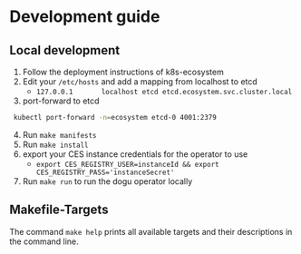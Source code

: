 # Development guide

## Local development

1. Follow the deployment instructions of k8s-ecosystem
2. Edit your `/etc/hosts` and add a mapping from localhost to etcd
    - `127.0.0.1       localhost etcd etcd.ecosystem.svc.cluster.local`
3. port-forward to etcd
```bash
 kubectl port-forward -n=ecosystem etcd-0 4001:2379
```
4. Run `make manifests`
5. Run `make install`
6. export your CES instance credentials for the operator to use
    - `export CES_REGISTRY_USER=instanceId && export CES_REGISTRY_PASS='instanceSecret'`
7. Run `make run` to run the dogu operator locally

## Makefile-Targets

The command `make help` prints all available targets and their descriptions in the command line.